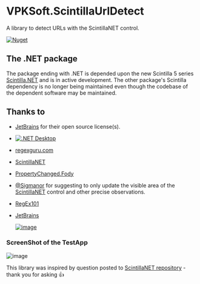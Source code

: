 # VPKSoft.ScintillaUrlDetect
A library to detect URLs with the ScintillaNET control.

[![Nuget](https://img.shields.io/nuget/v/VPKSoft.ScintillaUrlDetect.NET)](https://www.nuget.org/packages/VPKSoft.ScintillaUrlDetect.NET/)

## The .NET package
The package ending with .NET is depended upon the new Scintilla 5 series [Scintilla.NET](https://www.nuget.org/packages/Scintilla.NET/) and is in active development. The other package's Scintilla dependency is no longer being maintained even though the codebase of the dependent software may be maintained.

## Thanks to
* [JetBrains](https://www.jetbrains.com/?from=VPKSoft.ScintillaUrlDetect) for their open source license(s).
* [![.NET Desktop](https://github.com/VPKSoft/VPKSoft.ScintillaUrlDetect/actions/workflows/dotnet-desktop.yml/badge.svg)](https://github.com/VPKSoft/VPKSoft.ScintillaUrlDetect/actions/workflows/dotnet-desktop.yml)
* [regexguru.com](http://www.regexguru.com/2008/11/detecting-urls-in-a-block-of-text/)
* [ScintillaNET](https://github.com/jacobslusser/ScintillaNET)
* [PropertyChanged.Fody](https://github.com/Fody/PropertyChanged)
* [@Sigmanor](https://github.com/Sigmanor) for suggesting to only update the visible area of the [ScintillaNET](https://github.com/jacobslusser/ScintillaNET) control and other precise observations.
* [RegEx101](https://regex101.com)
* [JetBrains](https://www.jetbrains.com/?from=VPKSoft.ScintillaUrlDetect)
    
    [![image](https://user-images.githubusercontent.com/40712699/196234622-e33fa94d-487b-4856-b453-24407cd1a76d.png)](https://www.jetbrains.com/?from=VPKSoft.ScintillaUrlDetect)

### ScreenShot of the TestApp
![image](https://user-images.githubusercontent.com/40712699/68073080-749e5a00-fd95-11e9-8982-398230fbe0ca.png)

This library was inspired by question posted to [ScintillaNET repository](https://github.com/jacobslusser/ScintillaNET/issues/470) - thank you for asking 👍


